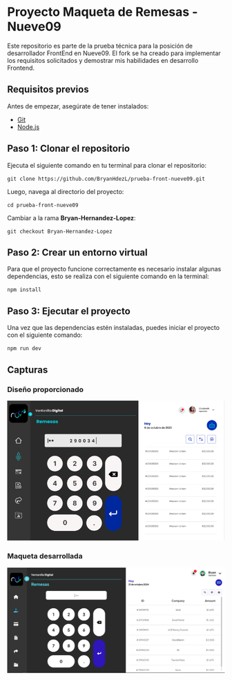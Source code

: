 # Proyecto Maqueta de Remesas - Nueve09

Este repositorio es parte de la prueba técnica para la posición de desarrollador FrontEnd en Nueve09. El fork se ha creado para implementar los requisitos solicitados y demostrar mis habilidades en desarrollo Frontend.

## Requisitos previos

Antes de empezar, asegúrate de tener instalados:

- [Git](https://git-scm.com/downloads)
- [Node.js](https://nodejs.org/en/)

## Paso 1: Clonar el repositorio

Ejecuta el siguiente comando en tu terminal para clonar el repositorio:


```
git clone https://github.com/BryanHdezL/prueba-front-nueve09.git
```

Luego, navega al directorio del proyecto:

```
cd prueba-front-nueve09
```

Cambiar a la rama **Bryan-Hernandez-Lopez**:

```
git checkout Bryan-Hernandez-Lopez
```

## Paso 2: Crear un entorno virtual

Para que el proyecto funcione correctamente es necesario instalar algunas dependencias, esto se realiza con el siguiente comando en la terminal:


```
npm install
```

## Paso 3: Ejecutar el proyecto

Una vez que las dependencias estén instaladas, puedes iniciar el proyecto con el siguiente comando:

```
npm run dev
```

## Capturas

### Diseño proporcionado

![Maqueta](./imgs/maqueta.png)

### Maqueta desarrollada

![Maqueta desarrollada](./imgs/maqueta-desarrollada.png)
